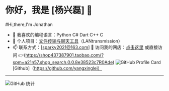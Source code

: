# 你好，我是 [杨兴磊] 👋
#Hi,there,I'm Jonathan


- 🌱 我喜欢的编程语言：Python C# Dart C++ C
- 🚀 个人项目：[文件传输与聊天工具](https://github.com/你的仓库)（LANtransmission）
- 📫 联系方式：[sparky2021@163.com]
🚀 访问我的网店：[点击这里](https://shop437387901.taobao.com/?spm=a21n57.shop_search.0.0.8e38523c7R0Ade)
或直接访问 👉(https://shop437387901.taobao.com/?spm=a21n57.shop_search.0.0.8e38523c7R0Ade)
![GitHub Profile Card](https://your-profile-card-service.com/api?username=your-username)[Github]（https://github.com/yangxinglei）
---
![GitHub 统计](https://github-readme-stats.vercel.app/api?username=yangxinglei&show_icons=true&theme=radical)
